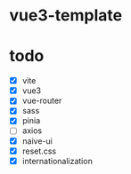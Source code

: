 # vue3-template

# todo
- [x] vite
- [x] vue3
- [x] vue-router
- [x] sass
- [x] pinia
- [ ] axios
- [x] naive-ui
- [x] reset.css
- [x] internationalization